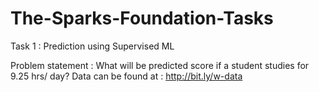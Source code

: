 # The-Sparks-Foundation-Tasks

Task 1 : Prediction using Supervised ML

Problem statement : What will be predicted score if a student studies for 9.25 hrs/ day?
Data can be found at : http://bit.ly/w-data
